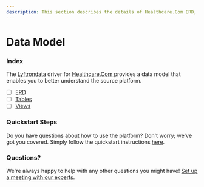```yaml
---
description: This section describes the details of Healthcare.Com ERD, Tables, and Views.
---
```


# Data Model

### Index

The  [Lyftrondata](https://www.lyftrondata.com/) driver for [Healthcare.Com](https://www.lyftrondata.com/integration/healthcare.com/)[ ](https://www.lyftrondata.com/integration/healthcare.com/)provides a data model that enables you to better understand the source platform.

* [ ] [ERD](../../../marketing-analytics/healthcare.com/data-model/erd.md)
* [ ] [Tables](../../../marketing-analytics/healthcare.com/data-model/tables.md)
* [ ] [Views](../../../marketing-analytics/healthcare.com/data-model/views.md)

### Quickstart Steps

Do you have questions about how to use the platform? Don't worry; we've got you covered. Simply follow the quickstart instructions [here](../../../../quickstart-steps.md).

### Questions? <a href="#questions" id="questions"></a>

We're always happy to help with any other questions you might have! [Set up a meeting with our experts](https://www.lyftrondata.com/book-a-meeting/).

